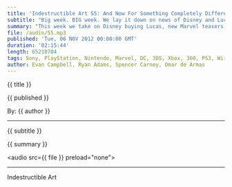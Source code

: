 ```yaml
---
title: 'Indestructible Art 55: And Now For Something Completely Different'
subtitle: "Big week. BIG week. We lay it down on news of Disney and LucasFilm, Halo 4, GameStop, Watchmen, and new Marvel Teasers."
summary: "This week we take on Disney buying Lucas, new Marvel teasers, more Watchmen prequels, and Halo 4. Then we get down to what really matters the things that we played and read this week. There's a lot in there. I hope you dig it. We sure had a good time putting it together. "
file: /audio/55.mp3
published: 'Tue, 06 NOV 2012 00:00:00 GMT'
duration: '02:15:44'
length: 65210704
tags: Sony, PlayStation, Nintendo, Marvel, DC, 3DS, Xbox, 360, PS3, Wii, PSN, XBLA, Video Games, Comics, Games, Indestructible Art, Halo, Star Wars, Disney, Watchmen, LucasFilm, Gamestop, Happy, Bravest Warriors, Fatale, Frankenstein
author: Evan Campbell, Ryan Adams, Spencer Carney, Omar de Armas
---
```


<p class='postTitle'>{{ title }}</p>
<p class='postPublished'>{{ published }}</p>
<p class='postAuthor'>By: {{ author }}</p>
<hr>
{{ subtitle }}  
  
{{ summary }}  

<audio src={{ file }} preload="none"></audio>

- - -
Indestructible Art